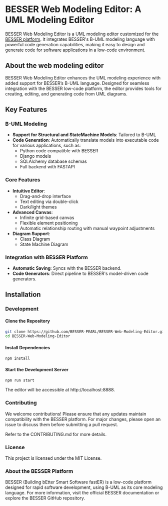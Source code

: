 # BESSER Web Modeling Editor: A UML Modeling Editor

BESSER Web Modeling Editor is a UML modeling editor customized for the [BESSER platform](https://github.com/BESSER-PEARL/BESSER). It integrates BESSER's B-UML modeling language with powerful code generation capabilities, making it easy to design and generate code for software applications in a low-code environment.

## About the web modeling editor

BESSER Web Modeling Editor enhances the UML modeling experience with added support for BESSER’s B-UML language. Designed for seamless integration with the BESSER low-code platform, the editor provides tools for creating, editing, and generating code from UML diagrams.

## Key Features

### B-UML Modeling
- **Support for Structural and StateMachine Models**: Tailored to B-UML
- **Code Generation**: Automatically translate models into executable code for various applications, such as:
  - Python code compatible with BESSER 
  - Django models
  - SQLAlchemy database schemas
  - Full backend with FASTAPI


### Core Features
- **Intuitive Editor**:
  - Drag-and-drop interface
  - Text editing via double-click
  - Dark/light themes
- **Advanced Canvas**:
  - Infinite grid-based canvas
  - Flexible element positioning
  - Automatic relationship routing with manual waypoint adjustments
- **Diagram Support**:
  - Class Diagram
  - State Machine Diagram

### Integration with BESSER Platform
- **Automatic Saving**: Syncs with the BESSER backend.
- **Code Generators**: Direct pipeline to BESSER's model-driven code generators.

## Installation
### Development
#### Clone the Repository
```bash
git clone https://github.com/BESSER-PEARL/BESSER-Web-Modeling-Editor.git
cd BESSER-Web-Modeling-Editor
```

#### Install Dependencies
```bash
npm install
```

#### Start the Development Server
```bash
npm run start
```
The editor will be accessible at http://localhost:8888.

### Contributing
We welcome contributions! Please ensure that any updates maintain compatibility with the BESSER platform. For major changes, please open an issue to discuss them before submitting a pull request.

Refer to the CONTRIBUTING.md for more details.

### License
This project is licensed under the MIT License.

### About the BESSER Platform
BESSER (Building bEtter Smart Software fastER) is a low-code platform designed for rapid software development, using B-UML as its core modeling language. For more information, visit the official BESSER documentation or explore the BESSER GitHub repository.
